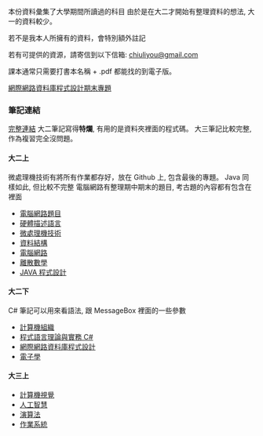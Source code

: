 本份資料彙集了大學期間所讀過的科目
由於是在大二才開始有整理資料的想法, 大一的資料較少。

若不是我本人所擁有的資料，會特別額外註記

若有可提供的資源，請寄信到以下信箱: chiuliyou@gmail.com

課本通常只需要打書本名稱 + .pdf 都能找的到電子版。

[網際網路資料庫程式設計期末專題](https://github.com/jjjghu/bookshop.git)

### 筆記連結
[完整連結](https://gjplieqszy7.sg.larksuite.com/wiki/space/7415915803482030112?ccm_open_type=lark_wiki_spaceLink&open_tab_from=wiki_home)
大二筆記寫得**特爛**, 有用的是資料夾裡面的程式碼。
大三筆記比較完整, 作為複習完全沒問題。
#### 大二上
微處理機技術有將所有作業都存好，放在 Github 上, 包含最後的專題。
Java 同樣如此, 但比較不完整
電腦網路有整理期中期末的題目, 考古題的內容都有包含在裡面
- [電腦網路題目](https://doesnotexists.larksuite.com/docx/IXeEdy9o0oHftmxvPRulp90AgId)
- [硬體描述語言](https://doesnotexists.larksuite.com/docx/IUoLdERSfo4pKLxasFqluxTAgbf)
- [微處理機技術](https://doesnotexists.larksuite.com/docx/GdkRdP04MojGLZxDa4clcLqMgjb)
- [資料結構](https://doesnotexists.larksuite.com/docx/SFSydrHa1obD5mxvCg3lcIdGgqc)
- [電腦網路](https://doesnotexists.larksuite.com/docx/ORuwdOdkio17VrxxhADlmJRKg3g)
- [離散數學](https://doesnotexists.larksuite.com/docx/Lsl9djUGaoImNWxHoMhlT8LZgZg)
- [JAVA 程式設計](https://doesnotexists.larksuite.com/docx/Wna5dvhN3o34iyxWTeJlfyDhg3d)

#### 大二下
C# 筆記可以用來看語法, 跟 MessageBox 裡面的一些參數
- [計算機組織](https://gjplieqszy7.sg.larksuite.com/docx/PWQldoMmZohzNgxD5xElGmusgIb?from=from_copylink)
- [程式語言理論與實務 C#](https://gjplieqszy7.sg.larksuite.com/docx/E63Ld4p8MoAmVUxhdt3lM0UDgSc?from=from_copylink)
- [網際網路資料庫程式設計](https://gjplieqszy7.sg.larksuite.com/docx/SuIldtlB6obr3kxxBfflT3rqgpd?from=from_copylink)
- [電子學](https://gjplieqszy7.sg.larksuite.com/docx/OaaZdtde7oXyEMxEnsZlWuOpgvb)

#### 大三上

- [計算機視覺](https://gjplieqszy7.sg.larksuite.com/docx/KZeFdSthzoTBV8xiHajl5VwtgPh)
- [人工智慧](https://gjplieqszy7.sg.larksuite.com/docx/P0zddetjsoit5Txhy7TlPVRcgtd)
- [演算法](https://gjplieqszy7.sg.larksuite.com/docx/F5oldIQsxoUehsxP6KylqghIgIe)
- [作業系統](https://gjplieqszy7.sg.larksuite.com/docx/RUued571IoAU0oxpqnJlR6g4g8c)
